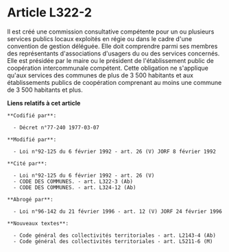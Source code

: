# Article L322-2

Il est créé une commission consultative compétente pour un ou plusieurs services publics locaux exploités en régie ou dans le
cadre d'une convention de gestion déléguée. Elle doit comprendre parmi ses membres des représentants d'associations d'usagers
du ou des services concernés. Elle est présidée par le maire ou le président de l'établissement public de coopération
intercommunale compétent. Cette obligation ne s'applique qu'aux services des communes de plus de 3 500 habitants et aux
établissements publics de coopération comprenant au moins une commune de 3 500 habitants et plus.

**Liens relatifs à cet article**

	**Codifié par**:

	  - Décret n°77-240 1977-03-07

	**Modifié par**:

	  - Loi n°92-125 du 6 février 1992 - art. 26 (V) JORF 8 février 1992

	**Cité par**:

	  - Loi n°92-125 du 6 février 1992 - art. 26 (V)
	  - CODE DES COMMUNES. - art. L322-3 (Ab)
	  - CODE DES COMMUNES. - art. L324-12 (Ab)

	**Abrogé par**:

	  - Loi n°96-142 du 21 février 1996 - art. 12 (V) JORF 24 février 1996

	**Nouveaux textes**:

	  - Code général des collectivités territoriales - art. L2143-4 (Ab)
	  - Code général des collectivités territoriales - art. L5211-6 (M)
